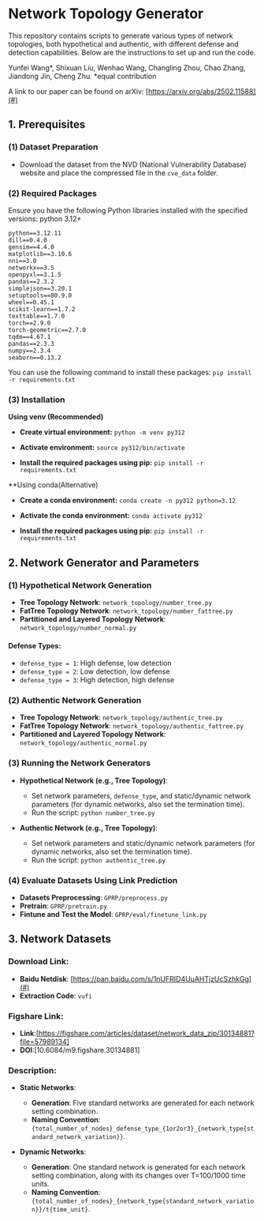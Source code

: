 # Network Topology Generator

This repository contains scripts to generate various types of network topologies, both hypothetical and authentic, with different defense and detection capabilities. Below are the instructions to set up and run the code.

Yunfei Wang*, Shixuan Liu, Wenhao Wang, Changling Zhou, Chao Zhang, Jiandong Jin, Cheng Zhu.
*equal contribution

A link to our paper can be found on arXiv: [https://arxiv.org/abs/2502.11588](#)

## 1. Prerequisites

### (1) Dataset Preparation
- Download the dataset from the NVD (National Vulnerability Database) website and place the compressed file in the `cve_data` folder.

### (2) Required Packages
Ensure you have the following Python libraries installed with the specified versions:
python  3.12+

```plaintext
python==3.12.11
dill==0.4.0
gensim==4.4.0
matplotlib==3.10.6
nni==3.0
networkx==3.5
openpyxl==3.1.5
pandas==2.3.2
simplejson==3.20.1
setuptools==80.9.0
wheel==0.45.1
scikit-learn==1.7.2
texttable==1.7.0
torch==2.9.0
torch-geometric==2.7.0
tqdm==4.67.1
pandas==2.3.3
numpy==2.3.4
seaborn==0.13.2
```
You can use the following command to install these packages: `pip install -r requirements.txt`

### (3) Installation
**Using venv (Recommended)**

- **Create virtual environment:** `python -m venv py312`

- **Activate environment:** `source py312/bin/activate`

- **Install the required packages using pip:** `pip install -r requirements.txt`


**Using conda(Alternative)

- **Create a conda environment:** `conda create -n py312 python=3.12`

- **Activate the conda environment:** `conda activate py312`

- **Install the required packages using pip:** `pip install -r requirements.txt`

## 2. Network Generator and Parameters

### (1) Hypothetical Network Generation
- **Tree Topology Network**: `network_topology/number_tree.py`
- **FatTree Topology Network**: `network_topology/number_fattree.py`
- **Partitioned and Layered Topology Network**: `network_topology/number_normal.py`

#### Defense Types:
- `defense_type = 1`: High defense, low detection
- `defense_type = 2`: Low detection, low defense
- `defense_type = 3`: High detection, high defense

### (2) Authentic Network Generation
- **Tree Topology Network**: `network_topology/authentic_tree.py`
- **FatTree Topology Network**: `network_topology/authentic_fattree.py`
- **Partitioned and Layered Topology Network**: `network_topology/authentic_normal.py`

### (3) Running the Network Generators
- **Hypothetical Network (e.g., Tree Topology)**:
  - Set network parameters, `defense_type`, and static/dynamic network parameters (for dynamic networks, also set the termination time).
  - Run the script: `python number_tree.py`

- **Authentic Network (e.g., Tree Topology)**:
  - Set network parameters and static/dynamic network parameters (for dynamic networks, also set the termination time).
  - Run the script: `python authentic_tree.py`

### (4) Evaluate Datasets Using Link Prediction
- **Datasets Preprocessing**: `GPRP/preprocess.py`
- **Pretrain**: `GPRP/pretrain.py`
- **Fintune and Test the Model**: `GPRP/eval/finetune_link.py`

## 3. Network Datasets

### Download Link:
- **Baidu Netdisk**: [https://pan.baidu.com/s/1nUFRID4UuAHTjzUcSzhkGg](#)
- **Extraction Code**: `vufi`

### Figshare Link:
- **Link**:[https://figshare.com/articles/dataset/network_data_zip/30134881?file=57989134]
- **DOI**:[10.6084/m9.figshare.30134881]
### Description:
- **Static Networks**:
  - **Generation**: Five standard networks are generated for each network setting combination.
  - **Naming Convention**: `{total_number_of_nodes}_defense_type_{1or2or3}_{network_type{standard_network_variation}}`.

- **Dynamic Networks**:
  - **Generation**: One standard network is generated for each network setting combination, along with its changes over T=100/1000 time units.
  - **Naming Convention**: `{total_number_of_nodes}_{network_type{standard_network_variation}}/t{time_unit}`.


